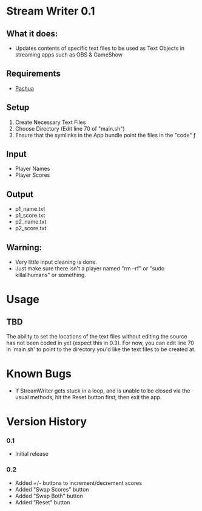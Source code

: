 # Stream Writer 0.1

## What it does:
- Updates contents of specific text files to be used as Text Objects in streaming apps such as OBS & GameShow

## Requirements

- [Pashua](https://www.bluem.net/en/projects/pashua/) 

## Setup

1. Create Necessary Text Files
2. Choose Directory (Edit line 70 of "main.sh")
3. Ensure that the symlinks in the App bundle point the files in the "code" ƒ

## Input

- Player Names
- Player Scores

## Output

- p1_name.txt
- p1_score.txt
- p2_name.txt
- p2_score.txt

## Warning: 

- Very little input cleaning is done.
- Just make sure there isn't a player named "rm –rf" or "sudo killallhumans" or something.


# Usage

##  TBD

The ability to set the locations of the text files without editing the source has not been coded in yet (expect this in 0.3). For now, you can edit line 70 in 'main.sh' to point to the directory you'd like the text files to be created at.

# Known Bugs

- If StreamWriter gets stuck in a loop, and is unable to be closed via the usual methods, hit the Reset button first, then exit the app.

#	Version History

###	0.1
- Initial release

###	0.2 
- Added +/- buttons to increment/decrement scores
- Added "Swap Scores" button
- Added "Swap Both" button
- Added "Reset" button